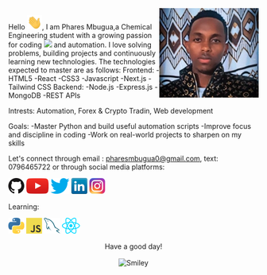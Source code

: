 <img src="icons/me.jpg" align="right" />

Hello <img src="https://raw.githubusercontent.com/ABSphreak/ABSphreak/master/gifs/Hi.gif" width="30px"></h2>,
I am Phares Mbugua,a Chemical Engineering student with a growing passion for coding <img src="https://media.giphy.com/media/WUlplcMpOCEmTGBtBW/giphy.gif" width="30"> and automation. I love solving problems, building projects and continuously learning new technologies.
The technologies expected to master are as follows:
   Frontend: -HTML5  -React 
             -CSS3  -Javascript
             -Next.js  -Tailwind CSS
   Backend: -Node.js  -Express.js
            -MongoDB  -REST APIs

Intrests: Automation, Forex & Crypto Tradin, Web development


Goals: -Master Python and build useful automation scripts
       -Improve focus and discipline in coding
       -Work on real-world projects to sharpen on my skills

Let's connect through email : pharesmbugua0@gmail.com, text: 0796465722 or through
social media platforms:

[![GitHub](icons/github.png)](https://github.com/Pharesmbugua)
[![YouTube](icons/youtube.png)](https://youtube.com/user/Phares_mbugua)
[![Twitter](icons/twitter.png)](https://twitter.com/pharesmbugua)
[![LinkedIn](icons/linkedin.png)](https://www.linkedin.com/in/PharesMbugua/)
[![Instagram](icons/instagram.png)](https://www.instagram.com/fia.nte/)

Learning:

<a href="https://www.python.org/" title="Python"><img src="icons/python.png" /></a>
<a href="https://en.wikipedia.org/wiki/JavaScript" title="JavaScript"><img src="icons/javascript.png" /></a>
<a href="https://www.mysql.com/" title="MySQL"><img src="icons/mysql.png" /></a>
<a href="https://reactjs.org/" title="React"><img src="icons/react.png" /></a>

<div align="center">
<p>Have a good day!</p>
<div>
<img src="https://github.com/fnky/fnky/raw/fnky/img/smile.gif" alt="Smiley" align="center">
</div>
</div>
